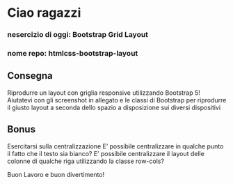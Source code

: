# Ciao ragazzi

### nesercizio di oggi: Bootstrap Grid Layout

### nome repo: htmlcss-bootstrap-layout

## Consegna

Riprodurre un layout con griglia responsive utilizzando Bootstrap 5! Aiutatevi con gli screenshot in allegato e le classi di Bootstrap per riprodurre il giusto layout a seconda dello spazio a disposizione sui diversi dispositivi

## Bonus

Esercitarsi sulla centralizzazione
E’ possibile centralizzare in qualche punto il fatto che il testo sia bianco?
E’ possibile centralizzare il layout delle colonne di qualche riga utilizzando la classe row-cols?

Buon Lavoro e buon divertimento!
